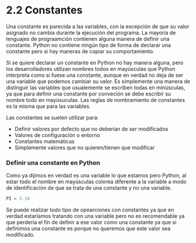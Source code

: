 # 2.2 Constantes

Una constante es parecida a las variables, con la excepción de que su valor asignado no cambia durante la ejecución del programa. La mayoría de lenguajes de prograamción contienen alguna manera de definir una constante. Python no contiene ningún tipo de forma de declarar una constante pero si hay maneras de copiar su comportamiento.

Si se quiere declarar un constante en Python no hay manera alguna, pero los desarrolladores utilizan nombres todos en mayúsculas que Python interpreta como si fuese una constante, aunque en verdad no deja de ser una variable que podemos cambiar su valor. Es simplemente una manera de distinguir las variables que usualemente se escriben todas en minúsculas, ya que para definir una constante por conveción se debe escribir su nombre todo en mayúsuculas. Las reglas de nombramiento de constantes es la misma que para las variables.

Las constantes se suelen utilizar para:
* Definir valores por defecto que no deberían de ser modificados
* Valores de configuración o entorno
* Constantes matemáticas
* Simplemente valores que no quieren/tienen que modificar

### Definir una constante en Python

Como ya dijimos en verdad es una variable lo que estamos pero Python, al estar todo el nombre en mayúsculas colorea diferente a la variable a modo de identificación de que se trata de una constante y no una variable. 

```python
PI = 3.14
```
Se puede realizar todo tipo de opearciones con constantes ya que en verdad estaríamos tratando con una variable pero no es recomendable ya que perdería el fin de definir a ese valor como una constante ya que si definimos una constante es porque no queremos que este valor sea modificado.
